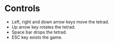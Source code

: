 # Controls #
  * Left, right and down arrow keys move the tetrad.
  * Up arrow key rotates the tetrad.
  * Space bar drops the tetrad.
  * ESC key exists the game.